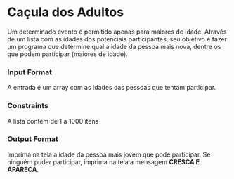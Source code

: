 # Caçula dos Adultos

Um determinado evento é permitido apenas para maiores de idade. Através de um lista com as idades dos potenciais participantes, seu objetivo é fazer um programa que determine qual a idade da pessoa mais nova, dentre os que podem participar (maiores de idade).

### Input Format

A entrada é um array com as idades das pessoas que tentam participar.

### Constraints

A lista contém de 1 a 1000 itens

### Output Format

Imprima na tela a idade da pessoa mais jovem que pode participar. Se ninguém puder participar, imprima na tela a mensagem **CRESCA E APARECA**.